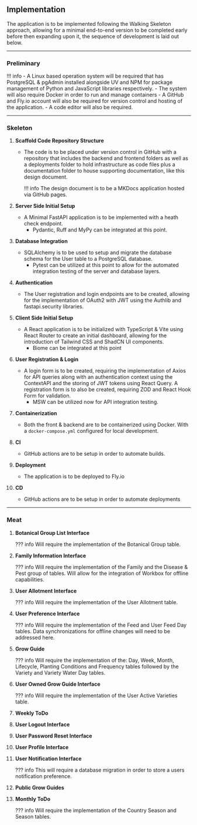## Implementation

The application is to be implemented following the Walking Skeleton approach, allowing for a minimal end-to-end version to be completed early before then expanding upon it, the sequence of development is laid out below.

---

### Preliminary

!!! info
    - A Linux based operation system will be required that has PostgreSQL & pgAdmin installed alongside UV and NPM for package management of Python and JavaScript libraries respectively. 
    - The system will also require Docker in order to run and manage containers
    - A GitHub and Fly.io account will also be required for version control and hosting of the application.
    - A code editor will also be required.

---

### Skeleton

1. **Scaffold Code Repository Structure**
    - The code is to be placed under version control in GitHub with a repository that includes the backend and frontend folders as well as a deployments folder to hold infrastructure as code files plus a documentation folder to house supporting documentation, like this design document.
        
        !!! info
            The design document is to be a MKDocs application hosted via GitHub pages.

1. **Server Side Initial Setup**
    - A Minimal FastAPI application is to be implemented with a heath check endpoint.
        - Pydantic, Ruff and MyPy can be integrated at this point.

1. **Database Integration**
    - SQLAlchemy is to be used to setup and migrate the database schema for the User table to a PostgreSQL database.
        - Pytest can be utilized at this point to allow for the automated integration testing of the server and database layers.

1. **Authentication**
    - The User registration and login endpoints are to be created, allowing for the implementation of OAuth2 with JWT using the Authlib and fastapi.security libraries.

1. **Client Side Initial Setup**
    - A React application is to be initialized with TypeScript & Vite using React Router to create an initial dashboard, allowing for the introduction of Tailwind CSS and ShadCN UI components.
        - Biome can be integrated at this point

1. **User Registration & Login**
    - A login form is to be created, requiring the implementation of Axios for API queries along with an authentication context using the ContextAPI and the storing of JWT tokens using React Query. A registration form is to also be created, requiring ZOD and React Hook Form for validation.
        - MSW can be utilized now for API integration testing.

1. **Containerization**
    - Both the front & backend are to be containerized using Docker. With a `docker-compose.yml` configured for local development.

1. **CI**
    - GitHub actions are to be setup in order to automate builds.

1. **Deployment**
    - The application is to be deployed to Fly.io

1. **CD**
    - GitHub actions are to be setup in order to automate deployments

---

### Meat

1. **Botanical Group List Interface**
    
    ??? info
        Will require the implementation of the Botanical Group table.

1. **Family Information Interface**

    ??? info
        Will require the implementation of the Family and the Disease & Pest group of tables.
        Will allow for the integration of Workbox for offline capabilities.

1. **User Allotment Interface**

    ??? info
        Will require the implementation of the User Allotment table.

1. **User Preference Interface**

    ??? info
        Will require the implementation of the Feed and User Feed Day tables.
        Data synchronizations for offline changes will need to be addressed here.

1. **Grow Guide**

    ??? info
        Will require the implementation of the: Day, Week, Month, Lifecycle, Planting Conditions and Frequency tables followed by the Variety and Variety Water Day tables.

1. **User Owned Grow Guide Interface**
    
    ??? info
        Will require the implementation of the User Active Varieties table.

1. **Weekly ToDo**

1. **User Logout Interface**

1. **User Password Reset Interface**

1. **User Profile Interface**

1. **User Notification Interface**
    
    ??? info
        This will require a database migration in order to store a users notification preference.

1. **Public Grow Guides** 

1. **Monthly ToDo**

    ??? info 
        Will require the implementation of the Country Season and Season tables.